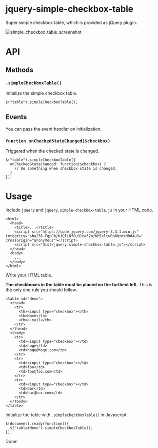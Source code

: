 # jquery-simple-checkbox-table

Super simple checkbox table, which is provided as jQuery plugin.

![simple_checkbox_table_screenshot](https://user-images.githubusercontent.com/1883527/50759761-405b2980-12a9-11e9-9a60-9125748d2a00.gif)

# API

## Methods

### `.simpleCheckboxTable()`

Initialize the simple checkbox table.

```
$("table").simpleCheckboxTable();
```

## Events

You can pass the event handler on initialization.

### `function onCheckedStateChanged($checkbox)`

Triggered when the checked state is changed.

```
$("table").simpleCheckboxTable({
  onCheckedStateChanged: function($checkbox) {
    // Do something when checkbox state is changed.
  }
});
```

# Usage

Include `jQuery` and `jquery.simple-checkbox-table.js` in your HTML code.

```
<html>
  <head>
    <title>...</title>
    <script src="https://code.jquery.com/jquery-3.3.1.min.js" integrity="sha256-FgpCb/KJQlLNfOu91ta32o/NMZxltwRo8QtmkMRdAu8=" crossorigin="anonymous"></script>
    <script src="dist/jquery.simple-checkbox-table.js"></script>
  </head>
  <body>
    ...
  </body>
</html>
```

Write your HTML table. 

**The checkboxes in the table must be placed on the furthest left.** This is the only one rule you should follow.

```
<table id="demo">
  <thead>
    <tr>
      <th><input type="checkbox"></th>
      <th>Name</th>
      <th>e-mail</th>
    </tr>
  </thead>
  <tbody>
    <tr>
      <td><input type="checkbox"></td>
      <td>hoge</td>
      <td>hoge@hoge.com</td>
    </tr>
    <tr>
      <td><input type="checkbox"></td>
      <td>foo</td>
      <td>foo@foo.com</td>
    </tr>
    <tr>
      <td><input type="checkbox"></td>
      <td>bar</td>
      <td>bar@bar.com</td>
    </tr>
  </tbody>
</table>
```

Initialize the table with `.simpleCheckboxTable()` in Javascript.

```
$(document).ready(function(){
  $("table#demo").simpleCheckboxTable();
});
```

Done!
